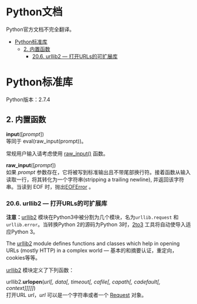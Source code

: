# Python文档
Python官方文档不完全翻译。  

* [Python标准库](#python标准库)  
	* [2. 内置函数](#2-内置函数)  
		* [20.6. urllib2 — 打开URLs的可扩展库](#206-urllib2--打开urls的可扩展库) 
  
# Python标准库
Python版本：2.7.4
## 2. 内置函数
**input**([*prompt*])  
等同于 eval(raw_input(prompt))。  

常规用户输入请考虑使用 [raw_input()](https://docs.python.org/2.7/library/functions.html#raw_input) 函数。

**raw_input**([*prompt*])  
如果 *prompt* 参数存在，它将被写到标准输出且不带尾部换行符。接着函数从输入读取一行，将其转化为一个字符串(stripping a trailing newline), 并返回该字符串。当读到 EOF 时，抛出[EOFError](https://docs.python.org/2.7/library/exceptions.html#exceptions.EOFError) 。

### 20.6. urllib2 — 打开URLs的可扩展库
**注意：**[urllib2](https://docs.python.org/2.7/library/urllib2.html#module-urllib2) 模块在Python3中被分割为几个模块，名为`urllib.request` 和 `urllib.error`。当转换Python 2的源码为Python 3时，[2to3](https://docs.python.org/2.7/glossary.html#term-2to3) 工具将自动使导入适应Python 3。

The [urllib2](https://docs.python.org/2.7/library/urllib2.html#module-urllib2) module defines functions and classes which help in opening URLs (mostly HTTP) in a complex world — 基本的和摘要认证，重定向，cookies等等。

[urllib2](https://docs.python.org/2.7/library/urllib2.html#module-urllib2) 模块定义了下列函数：

urllib2.**urlopen**(*url[, data[, timeout[, cafile[, capath[, cadefault[, context]]]]]*)  
打开URL *url*，*url* 可以是一个字符串或者一个 [Request](https://docs.python.org/2.7/library/urllib2.html#urllib2.Request) 对象。